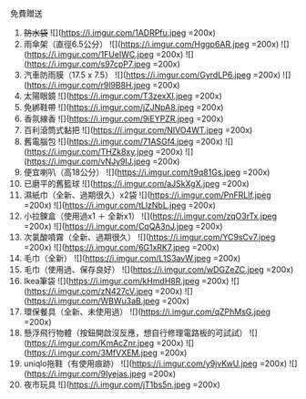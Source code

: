 免費贈送
1. ~~防水袋~~
![](https://i.imgur.com/1ADRPfu.jpeg =200x)
2. 雨傘架（直徑6.5公分）
![](https://i.imgur.com/Hggp6AR.jpeg =200x) ![](https://i.imgur.com/1FUeIWC.jpeg =200x) ![](https://i.imgur.com/s97cpP7.jpeg =200x)
3. 汽車防雨膜（17.5 x 7.5）
![](https://i.imgur.com/GyrdLP6.jpeg =200x) ![](https://i.imgur.com/r9l9B8H.jpeg =200x)
4. 太陽眼鏡
![](https://i.imgur.com/T3zexXI.jpeg =200x)
5. 免綁鞋帶
![](https://i.imgur.com/jZJNpA8.jpeg =200x)
6. 香氛線香
![](https://i.imgur.com/9iEYPZR.jpeg =200x)
7. 百利滾筒式黏把
![](https://i.imgur.com/NIVO4WT.jpeg =200x)
8. 舊電腦包
![](https://i.imgur.com/71ASGf4.jpeg =200x) ![](https://i.imgur.com/THZk8xy.jpeg =200x) ![](https://i.imgur.com/vNJy9IJ.jpeg =200x)
9. 便宜喇叭（高18公分）
![](https://i.imgur.com/t9q81Gs.jpeg =200x)
10. 已磨平的舊籃球
![](https://i.imgur.com/aJSkXgX.jpeg =200x)
11. 濕紙巾（全新、過期很久）x2袋
![](https://i.imgur.com/PnFRLlf.jpeg =200x) ![](https://i.imgur.com/tLlzNbL.jpeg =200x)
12. 小拉鍊盒（使用過x1 ＋ 全新x1）
![](https://i.imgur.com/zqO3rTx.jpeg =200x) ![](https://i.imgur.com/CqQA3nJ.jpeg =200x)
13. 次氯酸噴霧（全新、過期很久）
![](https://i.imgur.com/YC9sCv7.jpeg =200x) ![](https://i.imgur.com/6G1xRK7.jpeg =200x)
14. 毛巾（全新）
![](https://i.imgur.com/L1S3avW.jpeg =200x)
15. 毛巾（使用過、保存良好）
![](https://i.imgur.com/wDGZeZC.jpeg =200x)
16. Ikea筆袋
![](https://i.imgur.com/kHmdH8R.jpeg =200x) ![](https://i.imgur.com/zN427cV.jpeg =200x) ![](https://i.imgur.com/WBWu3aB.jpeg =200x)
17. 環保餐具（全新、未使用過）
![](https://i.imgur.com/qZPhMsG.jpeg =200x)
18. 懸浮飛行物體（按鈕開啟沒反應，想自行修理電路板的可試試）
![](https://i.imgur.com/KmAcZnr.jpeg =200x) ![](https://i.imgur.com/3MfVXEM.jpeg =200x)
19. uniqlo拖鞋（有使用痕跡）
![](https://i.imgur.com/y9jvKwU.jpeg =200x) ![](https://i.imgur.com/9Iyejas.jpeg =200x)
20. 夜市玩具
![](https://i.imgur.com/jT1bs5n.jpeg =200x)
